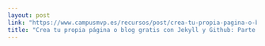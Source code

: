 ```yaml
---
layout: post
link: "https://www.campusmvp.es/recursos/post/crea-tu-propia-pagina-o-blog-gratis-con-jekyll-y-github-parte-5-video-practico.aspx"
title: "Crea tu propia página o blog gratis con Jekyll y Github: Parte 5 - Vídeo práctico"
---
```

